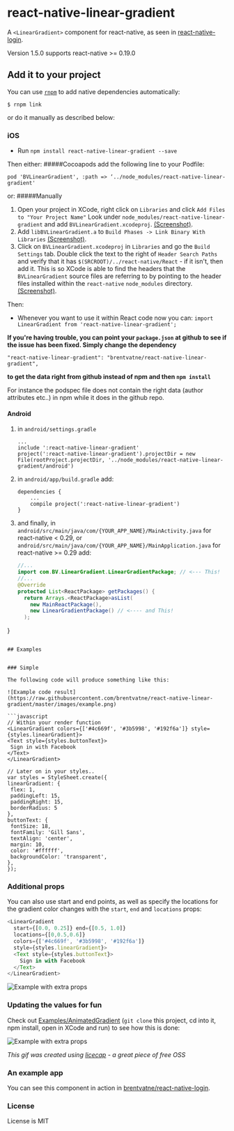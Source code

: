 # react-native-linear-gradient

A `<LinearGradient>` component for react-native, as seen in
[react-native-login](https://github.com/brentvatne/react-native-login).

Version 1.5.0 supports react-native >= 0.19.0

## Add it to your project

You can use [`rnpm`](https://github.com/rnpm/rnpm) to add native dependencies automatically:

`$ rnpm link`

or do it manually as described below:

### iOS




- Run `npm install react-native-linear-gradient --save`

Then either:
#####Cocoapods
add the following line to your Podfile:

`pod 'BVLinearGradient', :path => ‘../node_modules/react-native-linear-gradient'`

or:
#####Manually

1. Open your project in XCode, right click on `Libraries` and click `Add
   Files to "Your Project Name"` Look under `node_modules/react-native-linear-gradient` and add `BVLinearGradient.xcodeproj`.  [(Screenshot)](http://url.brentvatne.ca/g9Wp).
2. Add `libBVLinearGradient.a` to `Build Phases -> Link Binary With Libraries`
   [(Screenshot)](http://url.brentvatne.ca/g9Wp).
3. Click on `BVLinearGradient.xcodeproj` in `Libraries` and go the `Build
   Settings` tab. Double click the text to the right of `Header Search
   Paths` and verify that it has `$(SRCROOT)/../react-native/React` - if it
   isn't, then add it. This is so XCode is able to find the headers that
   the `BVLinearGradient` source files are referring to by pointing to the
   header files installed within the `react-native` `node_modules`
   directory. [(Screenshot)](http://url.brentvatne.ca/7wE0).

Then:


- Whenever you want to use it within React code now you can: `import LinearGradient from 'react-native-linear-gradient';`


**If you're having trouble, you can point your `package.json` at github to see if the issue has been fixed.  Simply change the dependency**

`"react-native-linear-gradient": "brentvatne/react-native-linear-gradient",`

**to get the data right from github instead of npm and then `npm install`**

For instance the podspec file does not contain the right data (author attributes etc..) in npm while it does in the github repo.

#### Android

1. in `android/settings.gradle`
   ```
   ...
   include ':react-native-linear-gradient'
   project(':react-native-linear-gradient').projectDir = new File(rootProject.projectDir, '../node_modules/react-native-linear-gradient/android')
   ```

2. in `android/app/build.gradle` add:
   ```
   dependencies {
       ...
       compile project(':react-native-linear-gradient')
   }
   ```

3. and finally, in `android/src/main/java/com/{YOUR_APP_NAME}/MainActivity.java` for react-native < 0.29,
   or `android/src/main/java/com/{YOUR_APP_NAME}/MainApplication.java` for react-native >= 0.29 add:
   ```java
   //...
   import com.BV.LinearGradient.LinearGradientPackage; // <--- This!
   //...
   @Override
   protected List<ReactPackage> getPackages() {
     return Arrays.<ReactPackage>asList(
       new MainReactPackage(),
       new LinearGradientPackage() // <---- and This!
     );
}
   ```

## Examples


### Simple

The following code will produce something like this:

![Example code result](https://raw.githubusercontent.com/brentvatne/react-native-linear-gradient/master/images/example.png)

```javascript
// Within your render function
<LinearGradient colors={['#4c669f', '#3b5998', '#192f6a']} style={styles.linearGradient}>
  <Text style={styles.buttonText}>
    Sign in with Facebook
  </Text>
</LinearGradient>

// Later on in your styles..
var styles = StyleSheet.create({
  linearGradient: {
    flex: 1,
    paddingLeft: 15,
    paddingRight: 15,
    borderRadius: 5
  },
  buttonText: {
    fontSize: 18,
    fontFamily: 'Gill Sans',
    textAlign: 'center',
    margin: 10,
    color: '#ffffff',
    backgroundColor: 'transparent',
  },
});
```

### Additional props

You can also use start and end points, as well as specify the locations
for the gradient color changes with the `start`, `end` and `locations`
props:

```javascript
<LinearGradient
  start={[0.0, 0.25]} end={[0.5, 1.0]}
  locations={[0,0.5,0.6]}
  colors={['#4c669f', '#3b5998', '#192f6a']}
  style={styles.linearGradient}>
  <Text style={styles.buttonText}>
    Sign in with Facebook
  </Text>
</LinearGradient>
```

![Example with extra props](https://raw.githubusercontent.com/brentvatne/react-native-linear-gradient/master/images/example-other-props.png)

### Updating the values for fun

Check out [Examples/AnimatedGradient](https://github.com/brentvatne/react-native-linear-gradient/blob/master/Examples/AnimatedGradient/src/index.js) (`git clone` this project, cd into it, npm install, open in XCode and run) to see how this is done:

![Example with extra props](https://raw.githubusercontent.com/brentvatne/react-native-linear-gradient/master/images/example-animated.gif)

*This gif was created using [licecap](http://www.cockos.com/licecap/) - a great piece of free OSS*

### An example app
You can see this component in action in [brentvatne/react-native-login](https://github.com/brentvatne/react-native-login/blob/master/App/Screens/LoginScreen.js#L58-L62).

### License

License is MIT
